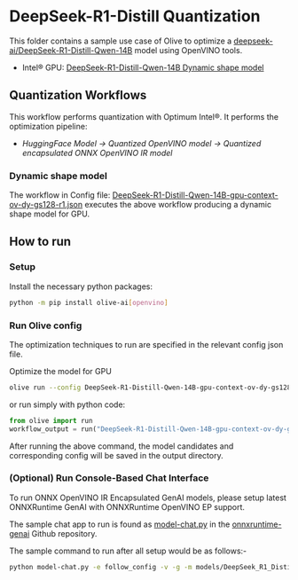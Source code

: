 # DeepSeek-R1-Distill Quantization

This folder contains a sample use case of Olive to optimize a [deepseek-ai/DeepSeek-R1-Distill-Qwen-14B](https://huggingface.co/deepseek-ai/DeepSeek-R1-Distill-Qwen-14B) model using OpenVINO tools.

- Intel® GPU: [DeepSeek-R1-Distill-Qwen-14B Dynamic shape model](#deepseek-r1-distill-qwen-14b-gpu-context-ov-dy-gs128-r1)

## Quantization Workflows

This workflow performs quantization with Optimum Intel®. It performs the optimization pipeline:

- *HuggingFace Model -> Quantized OpenVINO model -> Quantized encapsulated ONNX OpenVINO IR model*

### Dynamic shape model

The workflow in Config file: [DeepSeek-R1-Distill-Qwen-14B-gpu-context-ov-dy-gs128-r1.json](DeepSeek-R1-Distill-Qwen-14B-gpu-context-ov-dy-gs128-r1.json) executes the above workflow producing a dynamic shape model for GPU.

## How to run

### Setup

Install the necessary python packages:

```bash
python -m pip install olive-ai[openvino]
```

### Run Olive config

The optimization techniques to run are specified in the relevant config json file.

Optimize the model for GPU

```bash
olive run --config DeepSeek-R1-Distill-Qwen-14B-gpu-context-ov-dy-gs128-r1.json
```

or run simply with python code:

```python
from olive import run
workflow_output = run("DeepSeek-R1-Distill-Qwen-14B-gpu-context-ov-dy-gs128-r1.json")
```

After running the above command, the model candidates and corresponding config will be saved in the output directory.

### (Optional) Run Console-Based Chat Interface

To run ONNX OpenVINO IR Encapsulated GenAI models, please setup latest ONNXRuntime GenAI with ONNXRuntime OpenVINO EP support.

The sample chat app to run is found as [model-chat.py](https://github.com/microsoft/onnxruntime-genai/blob/main/examples/python/model-chat.py) in the [onnxruntime-genai](https://github.com/microsoft/onnxruntime-genai/) Github repository.

The sample command to run after all setup would be as follows:-

```bash
python model-chat.py -e follow_config -v -g -m models/DeepSeek_R1_Distill_Qwen_14B_gpu_context_ov_dy_gs128_r1/model/
```
